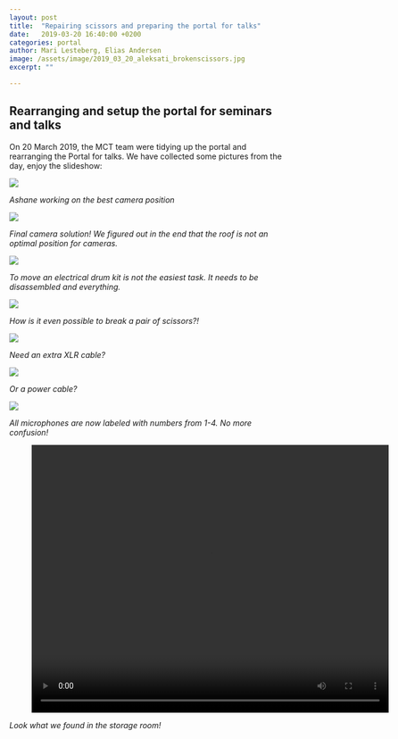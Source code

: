 ```yaml
---
layout: post
title:  "Repairing scissors and preparing the portal for talks"
date:   2019-03-20 16:40:00 +0200
categories: portal
author: Mari Lesteberg, Elias Andersen
image: /assets/image/2019_03_20_aleksati_brokenscissors.jpg
excerpt: ""

---
```

## Rearranging and setup the portal for seminars and talks

On 20 March 2019, the MCT team were tidying up the portal and rearranging the Portal for talks. We have collected some pictures from the day, enjoy the slideshow:

<img src="/assets/image/2019_03_20_aleksati_movingcamera2.jpg"  />

_Ashane working on the best camera position_

<img src="/assets/image/2019_03_20_aleksati_finalcamerasolution.jpg"  />

_Final camera solution! We figured out in the end that the roof is not an optimal position for cameras._

<img src="/assets/image/2019_03_20_aleksati_movingdrumkit.jpg" />

_To move an electrical drum kit is not the easiest task. It needs to be disassembled and everything._

<img src="/assets/image/2019_03_20_aleksati_brokenscissors.jpg"  />

_How is it even possible to break a pair of scissors?!_

<img src="/assets/image/2019_03_20_aleksati_xlrcables.jpg"  />

_Need an extra XLR cable?_

<img src="/assets/image/2019_03_20_aleksati_labeling1.jpg" />

_Or a power cable?_

<img src="/assets/image/2019_03_20_aleksati_mic1.jpg" />

_All microphones are now labeled with numbers from 1-4. No more confusion!_

<figure align="middle">
<video width="640" height="480" controls>
    <source src="https://docs.google.com/uc?export=download&id=1Y4P1D57-nYJdXj3gv5XPVnCPhk8mldQZ" type='video/mp4'>
</video>
</figure>

_Look what we found in the storage room!_
